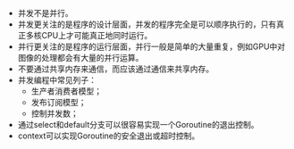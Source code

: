 * 并发不是并行。
* 并发更关注的是程序的设计层面，并发的程序完全是可以顺序执行的，只有真正多核CPU上才可能真正地同时运行。
* 并行更关注的是程序的运行层面，并行一般是简单的大量重复，例如GPU中对图像的处理都会有大量的并行运算。
* 不要通过共享内存来通信，而应该通过通信来共享内存。
* 并发编程中常见列子：
    * 生产者消费者模型；
    * 发布订阅模型；
    * 控制并发数；
* 通过select和default分支可以很容易实现一个Goroutine的退出控制。
* context可以实现Goroutine的安全退出或超时控制。

